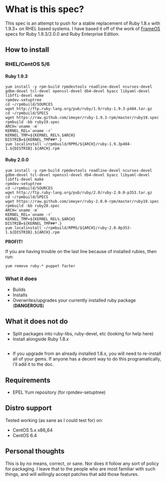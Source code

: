 # What is this spec?

This spec is an attempt to push for a stable replacement of Ruby 1.8.x with 1.9.3+  on RHEL based systems. I have based it off of the work of [FrameOS](http://www.frameos.org) specs for Ruby 1.9.3/2.0.0 and Ruby Enterprise Edition.

## How to install

### RHEL/CentOS 5/6

#### Ruby 1.9.3

    yum install -y rpm-build rpmdevtools readline-devel ncurses-devel gdbm-devel tcl-devel openssl-devel db4-devel byacc libyaml-devel libffi-devel make
    rpmdev-setuptree
    cd ~/rpmbuild/SOURCES
    wget http://ftp.ruby-lang.org/pub/ruby/1.9/ruby-1.9.3-p484.tar.gz
    cd ~/rpmbuild/SPECS
    wget https://raw.github.com/imeyer/ruby-1.9.3-rpm/master/ruby19.spec
    rpmbuild -bb ruby19.spec
    ARCH=`uname -m`
    KERNEL_REL=`uname -r`
    KERNEL_TMP=${KERNEL_REL%.$ARCH}
    DISTRIB=${KERNEL_TMP##*.}
    yum localinstall ~/rpmbuild/RPMS/${ARCH}/ruby-1.9.3p484-1.${DISTRIB}.${ARCH}.rpm


#### Ruby 2.0.0

    yum install -y rpm-build rpmdevtools readline-devel ncurses-devel gdbm-devel tcl-devel openssl-devel db4-devel byacc libyaml-devel libffi-devel make
    rpmdev-setuptree
    cd ~/rpmbuild/SOURCES
    wget http://ftp.ruby-lang.org/pub/ruby/2.0/ruby-2.0.0-p353.tar.gz
    cd ~/rpmbuild/SPECS
    wget https://raw.github.com/imeyer/ruby-2.0.0-rpm/master/ruby19.spec
    rpmbuild -bb ruby20.spec
    ARCH=`uname -m`
    KERNEL_REL=`uname -r`
    KERNEL_TMP=${KERNEL_REL%.$ARCH}
    DISTRIB=${KERNEL_TMP##*.}
    yum localinstall ~/rpmbuild/RPMS/${ARCH}/ruby-2.0.0p353-1.${DISTRIB}.${ARCH}.rpm


**PROFIT!**

If you are having trouble on the last line because of installed rubies, then run:

`yum remove ruby-* puppet facter`

### What it does

+ Builds
+ Installs
+ Overwrites/upgrades your currently installed ruby package (**DANGEROUS**)

## What it does **not** do

+ Split packages into ruby-libs, ruby-devel, etc (looking for help here)
+ Install alongside Ruby 1.8.x

##

+ If you upgrade from an already installed 1.8.x, you will need to re-install all of your gems. If anyone has a decent way to do this programatically, i'll add it to the doc.

## Requirements

+ EPEL Yum repository (for rpmdev-setuptree)

## Distro support

Tested working (as sane as I could test for) on:

* CentOS 5.x x86_64
* CentOS 6.4

## Personal thoughts

This is by no means, correct, or sane. Nor does it follow any sort of policy for packaging. I leave that to the people who are most familiar with such things, and will willingly accept patches that add those features.
